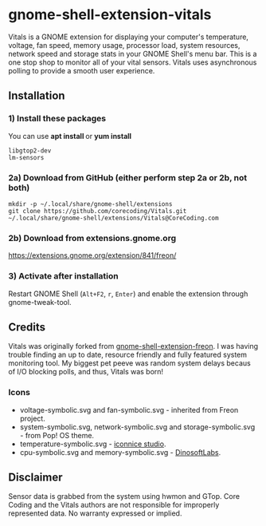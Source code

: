 gnome-shell-extension-vitals
====================================

Vitals is a GNOME extension for displaying your computer's temperature, voltage, fan speed, memory usage, processor load, system resources, network speed and storage stats in your GNOME Shell's menu bar. This is a one stop shop to monitor all of your vital sensors. Vitals uses asynchronous polling to provide a smooth user experience.

## Installation

### 1) Install these packages
You can use **apt install <package>** or **yum install <package>**

    libgtop2-dev
    lm-sensors

### 2a) Download from GitHub (either perform step 2a or 2b, not both)

    mkdir -p ~/.local/share/gnome-shell/extensions
    git clone https://github.com/corecoding/Vitals.git ~/.local/share/gnome-shell/extensions/Vitals@CoreCoding.com

### 2b) Download from extensions.gnome.org

https://extensions.gnome.org/extension/841/freon/

### 3) Activate after installation

Restart GNOME Shell (`Alt+F2`, `r`, `Enter`) and enable the extension through gnome-tweak-tool.

## Credits
Vitals was originally forked from [gnome-shell-extension-freon](https://github.com/UshakovVasilii/gnome-shell-extension-freon). I was having trouble finding an up to date, resource friendly and fully featured system monitoring tool. My biggest pet peeve was random system delays becaus of I/O blocking polls, and thus, Vitals was born!

### Icons
* voltage-symbolic.svg and fan-symbolic.svg - inherited from Freon project.
* system-symbolic.svg, network-symbolic.svg and storage-symbolic.svg - from Pop! OS theme.
* temperature-symbolic.svg - [iconnice studio](https://www.iconfinder.com/iconnice).
* cpu-symbolic.svg and memory-symbolic.svg - [DinosoftLabs](https://www.iconfinder.com/dinosoftlabs).

## Disclaimer
Sensor data is grabbed from the system using hwmon and GTop. Core Coding and the Vitals authors are not responsible for improperly represented data. No warranty expressed or implied.
